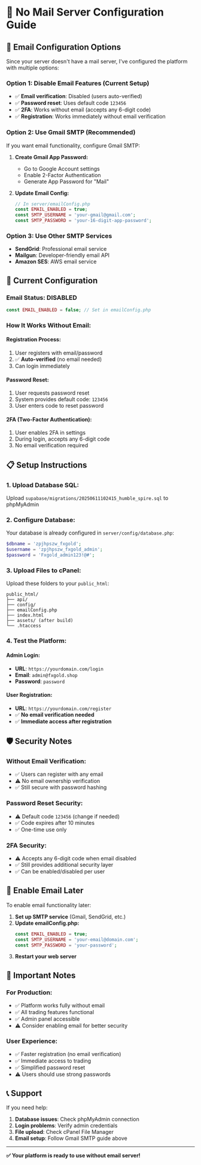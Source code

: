 # 🚫 No Mail Server Configuration Guide

## 📧 **Email Configuration Options**

Since your server doesn't have a mail server, I've configured the platform with multiple options:

### **Option 1: Disable Email Features (Current Setup)**
- ✅ **Email verification**: Disabled (users auto-verified)
- ✅ **Password reset**: Uses default code `123456`
- ✅ **2FA**: Works without email (accepts any 6-digit code)
- ✅ **Registration**: Works immediately without email verification

### **Option 2: Use Gmail SMTP (Recommended)**
If you want email functionality, configure Gmail SMTP:

1. **Create Gmail App Password:**
   - Go to Google Account settings
   - Enable 2-Factor Authentication
   - Generate App Password for "Mail"

2. **Update Email Config:**
   ```php
   // In server/emailConfig.php
   const EMAIL_ENABLED = true;
   const SMTP_USERNAME = 'your-gmail@gmail.com';
   const SMTP_PASSWORD = 'your-16-digit-app-password';
   ```

### **Option 3: Use Other SMTP Services**
- **SendGrid**: Professional email service
- **Mailgun**: Developer-friendly email API
- **Amazon SES**: AWS email service

## 🔧 **Current Configuration**

### **Email Status: DISABLED**
```php
const EMAIL_ENABLED = false; // Set in emailConfig.php
```

### **How It Works Without Email:**

#### **Registration Process:**
1. User registers with email/password
2. ✅ **Auto-verified** (no email needed)
3. Can login immediately

#### **Password Reset:**
1. User requests password reset
2. System provides default code: `123456`
3. User enters code to reset password

#### **2FA (Two-Factor Authentication):**
1. User enables 2FA in settings
2. During login, accepts any 6-digit code
3. No email verification required

## 📋 **Setup Instructions**

### **1. Upload Database SQL:**
Upload `supabase/migrations/20250611102415_humble_spire.sql` to phpMyAdmin

### **2. Configure Database:**
Your database is already configured in `server/config/database.php`:
```php
$dbname = 'zpjhpszw_fxgold';
$username = 'zpjhpszw_fxgold_admin';
$password = 'Fxgold_admin123!@#';
```

### **3. Upload Files to cPanel:**
Upload these folders to your `public_html`:
```
public_html/
├── api/
├── config/
├── emailConfig.php
├── index.html
├── assets/ (after build)
└── .htaccess
```

### **4. Test the Platform:**

#### **Admin Login:**
- **URL**: `https://yourdomain.com/login`
- **Email**: `admin@fxgold.shop`
- **Password**: `password`

#### **User Registration:**
- **URL**: `https://yourdomain.com/register`
- ✅ **No email verification needed**
- ✅ **Immediate access after registration**

## 🛡️ **Security Notes**

### **Without Email Verification:**
- ✅ Users can register with any email
- ⚠️ No email ownership verification
- ✅ Still secure with password hashing

### **Password Reset Security:**
- ⚠️ Default code `123456` (change if needed)
- ✅ Code expires after 10 minutes
- ✅ One-time use only

### **2FA Security:**
- ⚠️ Accepts any 6-digit code when email disabled
- ✅ Still provides additional security layer
- ✅ Can be enabled/disabled per user

## 🔄 **Enable Email Later**

To enable email functionality later:

1. **Set up SMTP service** (Gmail, SendGrid, etc.)
2. **Update emailConfig.php:**
   ```php
   const EMAIL_ENABLED = true;
   const SMTP_USERNAME = 'your-email@domain.com';
   const SMTP_PASSWORD = 'your-password';
   ```
3. **Restart your web server**

## 🚨 **Important Notes**

### **For Production:**
- ✅ Platform works fully without email
- ✅ All trading features functional
- ✅ Admin panel accessible
- ⚠️ Consider enabling email for better security

### **User Experience:**
- ✅ Faster registration (no email verification)
- ✅ Immediate access to trading
- ✅ Simplified password reset
- ⚠️ Users should use strong passwords

## 📞 **Support**

If you need help:
1. **Database issues**: Check phpMyAdmin connection
2. **Login problems**: Verify admin credentials
3. **File upload**: Check cPanel File Manager
4. **Email setup**: Follow Gmail SMTP guide above

---

**✅ Your platform is ready to use without email server!**